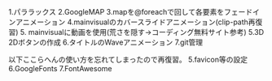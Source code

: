 1.パララックス
2.GoogleMAP
3.mapを@foreachで回して各要素をフェードインアニメーション
4.mainvisualのカバースライドアニメーション(clip-path再復習)
5. mainvisualに動画を使用(荒さを隠す→コーディング無料サイト参考)
5.3D 2Dボタンの作成
6.タイトルのWaveアニメーション
7.git管理

以下ここらへんの使い方を忘れてしまったので再復習。
5.favicon等の設定
6.GoogleFonts
7.FontAwesome
